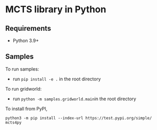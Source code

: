 # MCTS library in Python

## Requirements

- Python 3.9+

## Samples

To run samples:
- run `pip install -e .` in the root directory
<!-- - run `python main.py` in the sample directory -->

To run gridworld:
- run `python -m samples.gridworld.main`in the root directory

To install from PyPI,

```
python3 -m pip install --index-url https://test.pypi.org/simple/ mcts4py
```